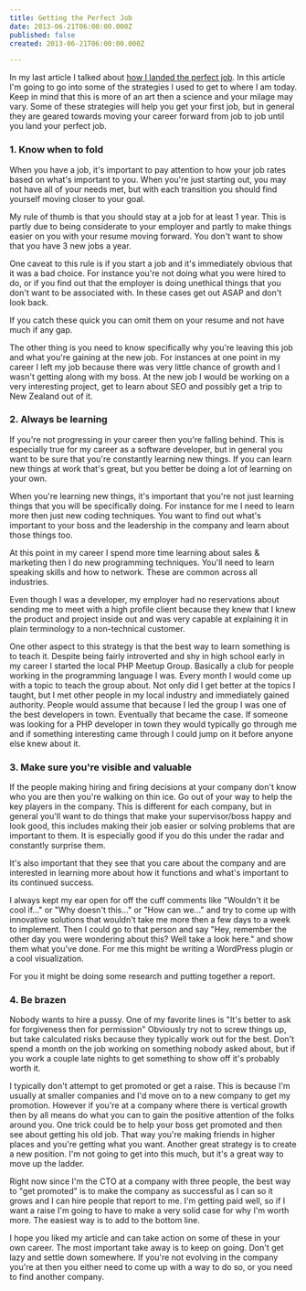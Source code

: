 ```yaml
---
title: Getting the Perfect Job
date: 2013-06-21T06:00:00.000Z
published: false
created: 2013-06-21T06:00:00.000Z

---
```


In my last article I talked about [how I landed the perfect job](/essays/landing-my-perfect-job/). In this article I'm going to go into some of the strategies I used to get to where I am today.  Keep in mind that this is more of an art then a science and your milage may vary. Some of these strategies will help you get your first job, but in general they are geared towards moving your career forward from job to job until you land your perfect job.

### 1. Know when to fold

When you have a job, it's important to pay attention to how your job rates based on what's important to you.  When you're just starting out, you may not have all of your needs met, but with each transition you should find yourself moving closer to your goal.

My rule of thumb is that you should stay at a job for at least 1 year.  This is partly due to being considerate to your employer and partly to make things easier on you with your resume moving forward.  You don't want to show that you have 3 new jobs a year.

One caveat to this rule is if you start a job and it's immediately obvious that it was a bad choice.  For instance you're not doing what you were hired to do, or if you find out that the employer is doing unethical things that you don't want to be associated with.  In these cases get out ASAP and don't look back.

If you catch these quick you can omit them on your resume and not have much if any gap.

The other thing is you need to know specifically why you're leaving this job and what you're gaining at the new job.  For instances at one point in my career I left my job because there was very little chance of growth and I wasn't getting along with my boss.  At the new job I would be working on a very interesting project, get to learn about SEO and possibly get a trip to New Zealand out of it.

### 2. Always be learning

If you're not progressing in your career then you're falling behind.  This is especially true for my career as a software developer, but in general you want to be sure that you're constantly learning new things.  If you can learn new things at work that's great, but you better be doing a lot of learning on your own.

When you're learning new things, it's important that you're not just learning things that you will be specifically doing.  For instance for me I need to learn more then just new coding techniques.  You want to find out what's important to your boss and the leadership in the company and learn about those things too.

At this point in my career I spend more time learning about sales & marketing then I do new programming techniques.  You'll need to learn speaking skills and how to network.  These are common across all industries.

Even though I was a developer, my employer had no reservations about sending me to meet with a high profile client because they knew that I knew the product and project inside out and was very capable at explaining it in plain terminology to a non-technical customer.

One other aspect to this strategy is that the best way to learn something is to teach it.  Despite being fairly introverted and shy in high school early in my career I started the local PHP Meetup Group.  Basically a club for people working in the programming language I was.  Every month I would come up with a topic to teach the group about.  Not only did I get better at the topics I taught, but I met other people in my local industry and immediately gained authority.  People would assume that because I led the group I was one of the best developers in town.  Eventually that became the case.  If someone was looking for a PHP developer in town they would typically go through me and if something interesting came through I could jump on it before anyone else knew about it.

### 3. Make sure you're visible and valuable

If the people making hiring and firing decisions at your company don't know who you are then you're walking on thin ice.  Go out of your way to help the key players in the company.  This is different for each company, but in general you'll want to do things that make your supervisor/boss happy and look good, this includes making their job easier or solving problems that are important to them.  It is especially good if you do this under the radar and constantly surprise them.

It's also important that they see that you care about the company and are interested in learning more about how it functions and what's important to its continued success.

I always kept my ear open for off the cuff comments like "Wouldn't it be cool if..." or "Why doesn't this..." or "How can we..." and try to come up with innovative solutions that wouldn't take me more then a few days to a week to implement.  Then I could go to that person and say "Hey, remember the other day you were wondering about this? Well take a look here." and show them what you've done.  For me this might be writing a WordPress plugin or a cool visualization.

For you it might be doing some research and putting together a report.

### 4. Be brazen

Nobody wants to hire a pussy.  One of my favorite lines is "It's better to ask for forgiveness then for permission"  Obviously try not to screw things up, but take calculated risks because they typically work out for the best.  Don't spend a month on the job working on something nobody asked about, but if you work a couple late nights to get something to show off it's probably worth it.

I typically don't attempt to get promoted or get a raise.  This is because I'm usually at smaller companies and I'd move on to a new company to get my promotion.  However if you're at a company where there is vertical growth then by all means do what you can to gain the positive attention of the folks around you.  One trick could be to help your boss get promoted and then see about getting his old job.  That way you're making friends in higher places and you're getting what you want.  Another great strategy is to create a new position.  I'm not going to get into this much, but it's a great way to move up the ladder.

Right now since I'm the CTO at a company with three people, the best way to "get promoted" is to make the company as successful as I can so it grows and I can hire people that report to me.  I'm getting paid well, so if I want a raise I'm going to have to make a very solid case for why I'm worth more.  The easiest way is to add to the bottom line.

I hope you liked my article and can take action on some of these in your own career.  The most important take away is to keep on going.  Don't get lazy and settle down somewhere.  If you're not evolving in the company you're at then you either need to come up with a way to do so, or you need to find another company.
